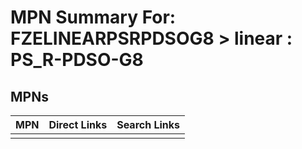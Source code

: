 



# MPN Summary For: FZELINEARPSRPDSOG8 > linear : PS_R-PDSO-G8

## MPNs
  

|MPN|Direct Links|Search Links|
| :--- | :--- | :--- |
||||
